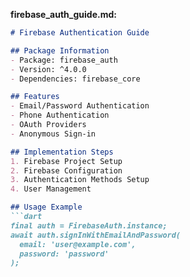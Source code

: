 **firebase_auth_guide.md:**
```markdown
# Firebase Authentication Guide

## Package Information
- Package: firebase_auth
- Version: ^4.0.0
- Dependencies: firebase_core

## Features
- Email/Password Authentication
- Phone Authentication
- OAuth Providers
- Anonymous Sign-in

## Implementation Steps
1. Firebase Project Setup
2. Firebase Configuration
3. Authentication Methods Setup
4. User Management

## Usage Example
```dart
final auth = FirebaseAuth.instance;
await auth.signInWithEmailAndPassword(
  email: 'user@example.com',
  password: 'password'
);